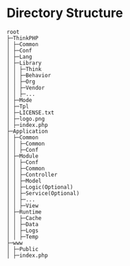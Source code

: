 # Directory Structure
    root
    ├─ThinkPHP
    │ ├─Common
    │ ├─Conf
    │ ├─Lang
    │ ├─Library
    │ │ ├─Think
    │ │ ├─Behavior
    │ │ ├─Org
    │ │ ├─Vendor
    │ │ ├─...
    │ ├─Mode
    │ ├─Tpl
    │ ├─LICENSE.txt
    │ ├─logo.png
    │ ├─index.php
    ├─Application
    │ ├─Common
    │ │ ├─Common
    │ │ ├─Conf
    │ ├─Module
    │ │ ├─Conf
    │ │ ├─Common
    │ │ ├─Controller
    │ │ ├─Model
    │ │ ├─Logic(Optional)
    │ │ ├─Service(Optional)
    │ │ ├─...
    │ │ ├─View
    │ ├─Runtime
    │ │ ├─Cache
    │ │ ├─Data
    │ │ ├─Logs
    │ │ ├─Temp
    ├─www
    │ ├─Public
    │ ├─index.php
